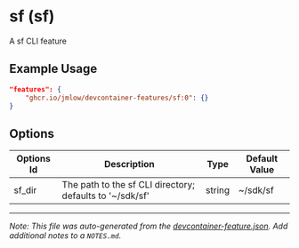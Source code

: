 
# sf (sf)

A sf CLI feature

## Example Usage

```json
"features": {
    "ghcr.io/jmlow/devcontainer-features/sf:0": {}
}
```

## Options

| Options Id | Description | Type | Default Value |
|-----|-----|-----|-----|
| sf_dir | The path to the sf CLI directory; defaults to '~/sdk/sf' | string | ~/sdk/sf |



---

_Note: This file was auto-generated from the [devcontainer-feature.json](https://github.com/jmlow/devcontainer-features/blob/main/src/sf/devcontainer-feature.json).  Add additional notes to a `NOTES.md`._

